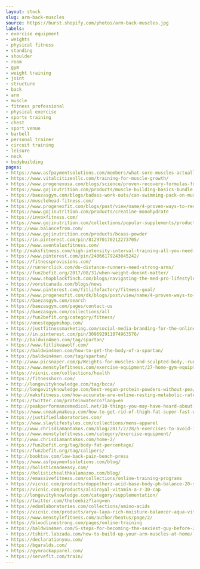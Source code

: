 ```yaml
---
layout: stock
slug: arm-back-muscles
source: https://burst.shopify.com/photos/arm-back-muscles.jpg
labels:
- exercise equipment
- weights
- physical fitness
- standing
- shoulder
- room
- gym
- weight training
- joint
- structure
- back
- arm
- muscle
- fitness professional
- physical exercise
- sports training
- chest
- sport venue
- barbell
- personal trainer
- circuit training
- leisure
- neck
- bodybuilding
pages:
- https://www.asfpaymentsolutions.com/members/what-sore-muscles-actually-mean/
- https://www.vitalcitizenllc.com/training-for-muscle-growth/
- https://www.progenexusa.com/blogs/science/proven-recovery-formulas-for-post-workout
- https://www.gojinutrition.com/products/muscle-building-basics-bundle
- https://baezasgym.com/blogs/badass-work-outs/can-swimming-pack-on-muscle
- https://musclehead-fitness.com/
- https://www.progenexfit.com/blogs/post/view/name/4-proven-ways-to-recover-post-workout-2117/
- https://www.gojinutrition.com/products/creatine-monohydrate
- https://invoxfitness.com/
- https://www.gojinutrition.com/collections/popular-supplements/products/whey-pro-whey-protein-powder
- http://www.balancefrom.com/
- https://www.gojinutrition.com/products/bcaas-powder
- https://in.pinterest.com/pin/812970170212273705/
- https://www.aventaluxfitness.com/
- http://maksfitness.com/high-intensity-interval-training-all-you-need-to-know/
- https://www.pinterest.com/pin/24066179243045242/
- https://fitnessprovisions.com/
- https://runnerclick.com/do-distance-runners-need-strong-arms/
- https://fun2befit.org/2017/08/31/when-weight-doesnt-matter/
- https://www.shopblackfinch.com/blogs/navigating-the-med-pro-lifestyle/find-time-to-exercise-even-with-a-doctors-schedule
- https://vorstcanada.com/blogs/news
- https://www.pinterest.com/fitlifefactory/fitness-goal/
- https://www.progenexfit.com/dk/blogs/post/view/name/4-proven-ways-to-recover-post-workout-2117/
- https://baezasgym.com/search
- https://baezasgym.com/pages/contact-us
- https://baezasgym.com/collections/all
- https://fun2befit.org/category/fitness/
- https://onestopgymshop.com/
- https://justfitnessmarketing.com/social-media-branding-for-the-online-trainer/
- https://in.pinterest.com/pin/309692911874963576/
- http://baldwin4men.com/tag/spartan/
- https://www.fitlikeawolf.com/
- https://baldwin4men.com/how-to-get-the-body-of-a-spartan/
- https://baldwin4men.com/tag/spartan/
- http://www.picsnaper.com/p/Weights-for-muscles-and-sculpted-body,-running-when-I-have-time-and-when-I-have-to-burn-some-...
- https://www.menstylefitness.com/exercise-equipment/27-home-gym-equipment-essentials/
- https://vicnic.com/collections/health
- https://fitnesshorn.com/
- http://longevityknowledge.com/tag/bcca/
- http://longevityknowledge.com/best-vegan-protein-powders-without-pea/
- http://maksfitness.com/how-accurate-are-online-resting-metabolic-rate-calculators/
- https://twitter.com/proteinwaterco?lang=en
- http://peakperformancemedical.net/10-things-you-may-have-heard-about-botox-that-are-wrong.php
- https://www.sneakymakeup.com/how-to-get-rid-of-thigh-fat-super-fast-ways/
- https://justifiedlaboratories.com/
- https://www.slaylifestyles.com/collections/mens-apparel
- http://www.chrisdiamantakos.com/blog/2017/2/28/5-exercises-to-avoid-if-you-have-low-back-pain
- https://www.menstylefitness.com/category/exercise-equipment/
- http://www.chrisdiamantakos.com/home-2/
- https://fun2befit.org/tag/body-fat-percentage/
- https://fun2befit.org/tag/calipers/
- http://booktav.com/low-back-pain-bench-press
- https://www.asfpaymentsolutions.com/blog/
- https://holisticmadeeasy.com/
- https://holistichealthkalamazoo.com/blog/
- https://emassivefitness.com/collections/online-training-programs
- https://vicnic.com/products/doppelherz-acid-base-body-ph-balance-20-servings
- https://vicnic.com/products/alsiroyal-vitamin-a-z-30-cap
- http://longevityknowledge.com/category/supplementation/
- https://twitter.com/theteebiz?lang=en
- https://edomlaboratories.com/collections/amino-acids
- https://vicnic.com/products/arya-laya-rich-moisture-balancer-aqua-vital-50-ml
- https://www.menstylefitness.com/author/beatus/page/2/
- https://bloodlinestrong.com/pages/online-training
- https://baldwin4men.com/5-steps-for-becoming-the-sexiest-guy-before-2018/
- https://tshirt.labzada.com/how-to-build-up-your-arm-muscles-at-home/
- https://declarationyou.com/
- https://bgaralds.com/
- https://gymrackapparel.com/
- https://servefit.com/train/
---
```

